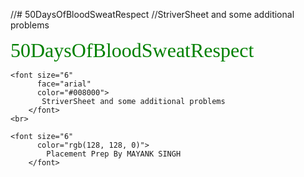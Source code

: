//# 50DaysOfBloodSweatRespect
 //StriverSheet and some additional problems
 <!DOCTYPE html>
<html>
  
<head>
    <title>
       50DaysOfBloodSweatRespect
    </title>
</head>
  
<body>
    <font size="6"
          face="verdana"
          color="green">
           50DaysOfBloodSweatRespect
        </font>
    <br>
  
    <font size="6"
          face="arial" 
          color="#008000">
           StriverSheet and some additional problems
        </font>
    <br>
  
    <font size="6"
          color="rgb(128, 128, 0)">
            Placement Prep By MAYANK SINGH
        </font>
</body>
  
</html>
